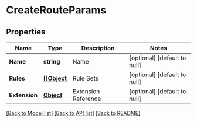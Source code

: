 # CreateRouteParams

## Properties
Name | Type | Description | Notes
------------ | ------------- | ------------- | -------------
**Name** | **string** | Name | [optional] [default to null]
**Rules** | [**[]Object**](object.md) | Rule Sets | [optional] [default to null]
**Extension** | [**Object**](object.md) | Extension Reference | [optional] [default to null]

[[Back to Model list]](../README.md#documentation-for-models) [[Back to API list]](../README.md#documentation-for-api-endpoints) [[Back to README]](../README.md)


